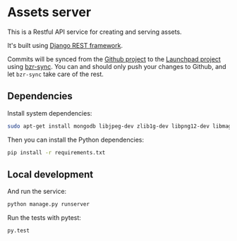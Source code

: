 Assets server
===

This is a Restful API service for creating and serving assets.

It's built using [Django REST framework](http://www.django-rest-framework.org/).

Commits will be synced from the [Github project](https://github.com/CanonicalLtd/assets-server) to the [Launchpad project](https://launchpad.net/assets-server) using [bzr-sync](https://wiki.canonical.com/ProjectsSyncedFromGitToBzr). You can and should only push your changes to Github, and let `bzr-sync` take care of the rest.

Dependencies
---

Install system dependencies:

``` bash
sudo apt-get install mongodb libjpeg-dev zlib1g-dev libpng12-dev libmagickwand-dev python-dev
```

Then you can install the Python dependencies:

``` bash
pip install -r requirements.txt
```

Local development
---

And run the service:

``` bash
python manage.py runserver
```

Run the tests with pytest:

``` bash
py.test
```